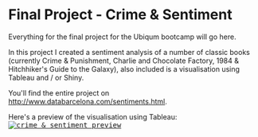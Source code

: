# Final Project - Crime & Sentiment

Everything for the final project for the Ubiqum bootcamp will go here.

In this project I created a sentiment analysis of a number of classic books (currently Crime & Punishment, Charlie and Chocolate Factory, 1984 & Hitchhiker's Guide to the Galaxy), also included is a visualisation using Tableau and / or Shiny.

You'll find the entire project on http://www.databarcelona.com/sentiments.html.

Here's a preview of the visualisation using Tableau:
<kbd>
[![crime & sentiment preview](https://github.com/jorgschonau/finalproject/blob/master/images/preview_crimesentiment.png)](http://www.databarcelona.com/sentiments.html)</kbd>
